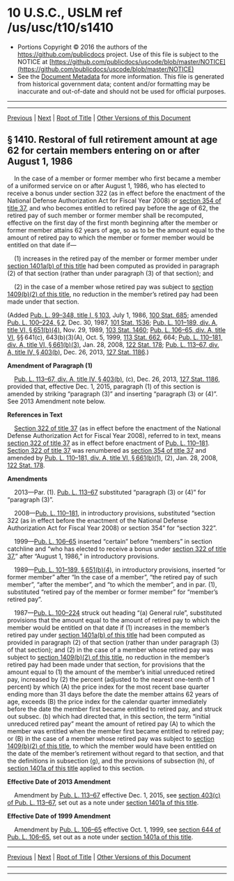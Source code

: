 ---
---

# 10 U.S.C., USLM ref /us/usc/t10/s1410

* Portions Copyright © 2016 the authors of the https://github.com/publicdocs project.
  Use of this file is subject to the NOTICE at [https://github.com/publicdocs/uscode/blob/master/NOTICE](https://github.com/publicdocs/uscode/blob/master/NOTICE)
* See the [Document Metadata](././../../../../../..//README.md) for more information.
  This file is generated from historical government data; content and/or formatting may be inaccurate and out-of-date and should not be used for official purposes.

----------
----------

[Previous](./../../../../../..//us/usc/t10/stA/ptII/ch71/m__us_usc_t10_s1409.md) | [Next](./../../../../../..//us/usc/t10/stA/ptII/ch71/m__us_usc_t10_s1411.md) | [Root of Title](./../../../../../../) | [Other Versions of this Document](https://publicdocs.github.io/go/links?ns=uslm&ref=%2Fus%2Fusc%2Ft10%2Fs1410)

## § 1410. Restoral of full retirement amount at age 62 for certain members entering on or after August 1, 1986

    In the case of a member or former member who first became a member of a uniformed service on or after August 1, 1986, who has elected to receive a bonus under section 322 (as in effect before the enactment of the National Defense Authorization Act for Fiscal Year 2008) or [section 354 of title 37][/us/usc/t37/s354], and who becomes entitled to retired pay before the age of 62, the retired pay of such member or former member shall be recomputed, effective on the first day of the first month beginning after the member or former member attains 62 years of age, so as to be the amount equal to the amount of retired pay to which the member or former member would be entitled on that date if—

    (1) increases in the retired pay of the member or former member under [section 1401a(b) of this title][/us/usc/t10/s1401a/b] had been computed as provided in paragraph (2) of that section (rather than under paragraph (3) of that section); and

    (2) in the case of a member whose retired pay was subject to [section 1409(b)(2) of this title][/us/usc/t10/s1409/b/2], no reduction in the member’s retired pay had been made under that section.

(Added [Pub. L. 99–348, title I, § 103][/us/pl/99/348/s103], July 1, 1986, [100 Stat. 685][/us/stat/100/685]; amended [Pub. L. 100–224, § 2][/us/pl/100/224/s2], Dec. 30, 1987, [101 Stat. 1536][/us/stat/101/1536]; [Pub. L. 101–189, div. A, title VI, § 651(b)(4)][/us/pl/101/189/s651/b/4], Nov. 29, 1989, [103 Stat. 1460][/us/stat/103/1460]; [Pub. L. 106–65, div. A, title VI][/us/pl/106/65], §§ 641(c), 643(b)(3)(A), Oct. 5, 1999, [113 Stat. 662][/us/stat/113/662], 664; [Pub. L. 110–181, div. A, title VI, § 661(b)(3)][/us/pl/110/181/s661/b/3], Jan. 28, 2008, [122 Stat. 178][/us/stat/122/178]; [Pub. L. 113–67, div. A, title IV, § 403(b)][/us/pl/113/67/s403/b], Dec. 26, 2013, [127 Stat. 1186][/us/stat/127/1186].)

 __Amendment of Paragraph (1)__ 

    [Pub. L. 113–67, div. A, title IV, § 403(b)][/us/pl/113/67/s403/b], (c), Dec. 26, 2013, [127 Stat. 1186][/us/stat/127/1186], provided that, effective Dec. 1, 2015, paragraph (1) of this section is amended by striking “paragraph (3)” and inserting “paragraph (3) or (4)”. See 2013 Amendment note below.

 __References in Text__ 

    [Section 322 of title 37][/us/usc/t37/s322] (as in effect before the enactment of the National Defense Authorization Act for Fiscal Year 2008), referred to in text, means [section 322 of title 37][/us/usc/t37/s322] as in effect before enactment of [Pub. L. 110–181][/us/pl/110/181]. [Section 322 of title 37][/us/usc/t37/s322] was renumbered as [section 354 of title 37][/us/usc/t37/s354] and amended by [Pub. L. 110–181, div. A, title VI, § 661(b)(1)][/us/pl/110/181/s661/b/1], (2), Jan. 28, 2008, [122 Stat. 178][/us/stat/122/178].

 __Amendments__ 

    2013—Par. (1). [Pub. L. 113–67][/us/pl/113/67] substituted “paragraph (3) or (4)” for “paragraph (3)”.

    2008—[Pub. L. 110–181][/us/pl/110/181], in introductory provisions, substituted “section 322 (as in effect before the enactment of the National Defense Authorization Act for Fiscal Year 2008) or section 354” for “section 322”.

    1999—[Pub. L. 106–65][/us/pl/106/65] inserted “certain” before “members” in section catchline and “who has elected to receive a bonus under [section 322 of title 37][/us/usc/t37/s322],” after “August 1, 1986,” in introductory provisions.

    1989—[Pub. L. 101–189, § 651(b)(4)][/us/pl/101/189/s651/b/4], in introductory provisions, inserted “or former member” after “In the case of a member”, “the retired pay of such member”, “after the member”, and “to which the member”, and in par. (1), substituted “retired pay of the member or former member” for “member’s retired pay”.

    1987—[Pub. L. 100–224][/us/pl/100/224] struck out heading “(a) General rule”, substituted provisions that the amount equal to the amount of retired pay to which the member would be entitled on that date if (1) increases in the member’s retired pay under [section 1401a(b) of this title][/us/usc/t10/s1401a/b] had been computed as provided in paragraph (2) of that section (rather than under paragraph (3) of that section); and (2) in the case of a member whose retired pay was subject to [section 1409(b)(2) of this title][/us/usc/t10/s1409/b/2], no reduction in the member’s retired pay had been made under that section, for provisions that the amount equal to (1) the amount of the member’s initial unreduced retired pay, increased by (2) the percent (adjusted to the nearest one-tenth of 1 percent) by which (A) the price index for the most recent base quarter ending more than 31 days before the date the member attains 62 years of age, exceeds (B) the price index for the calendar quarter immediately before the date the member first became entitled to retired pay, and struck out subsec. (b) which had directed that, in this section, the term “initial unreduced retired pay” meant the amount of retired pay (A) to which the member was entitled when the member first became entitled to retired pay; or (B) in the case of a member whose retired pay was subject to [section 1409(b)(2) of this title][/us/usc/t10/s1409/b/2], to which the member would have been entitled on the date of the member’s retirement without regard to that section, and that the definitions in subsection (g), and the provisions of subsection (h), of [section 1401a of this title][/us/usc/t10/s1401a] applied to this section.

 __Effective Date of 2013 Amendment__ 

    Amendment by [Pub. L. 113–67][/us/pl/113/67] effective Dec. 1, 2015, see [section 403(c) of Pub. L. 113–67][/us/pl/113/67/s403/c], set out as a note under [section 1401a of this title][/us/usc/t10/s1401a].

 __Effective Date of 1999 Amendment__ 

    Amendment by [Pub. L. 106–65][/us/pl/106/65] effective Oct. 1, 1999, see [section 644 of Pub. L. 106–65][/us/pl/106/65/s644], set out as a note under [section 1401a of this title][/us/usc/t10/s1401a].

----------

[Previous](./../../../../../..//us/usc/t10/stA/ptII/ch71/m__us_usc_t10_s1409.md) | [Next](./../../../../../..//us/usc/t10/stA/ptII/ch71/m__us_usc_t10_s1411.md) | [Root of Title](./../../../../../../) | [Other Versions of this Document](https://publicdocs.github.io/go/links?ns=uslm&ref=%2Fus%2Fusc%2Ft10%2Fs1410)

----------
----------

[/us/usc/t37/s354]: https://publicdocs.github.io/go/links?ns=uslm&ref=%2Fus%2Fusc%2Ft37%2Fs354
[/us/usc/t10/s1401a/b]: https://publicdocs.github.io/go/links?ns=uslm&ref=%2Fus%2Fusc%2Ft10%2Fs1401a%2Fb
[/us/usc/t10/s1409/b/2]: https://publicdocs.github.io/go/links?ns=uslm&ref=%2Fus%2Fusc%2Ft10%2Fs1409%2Fb%2F2
[/us/pl/99/348/s103]: https://publicdocs.github.io/go/links?ns=uslm&ref=%2Fus%2Fpl%2F99%2F348%2Fs103
[/us/stat/100/685]: https://publicdocs.github.io/go/links?ns=uslm&ref=%2Fus%2Fstat%2F100%2F685
[/us/pl/100/224/s2]: https://publicdocs.github.io/go/links?ns=uslm&ref=%2Fus%2Fpl%2F100%2F224%2Fs2
[/us/stat/101/1536]: https://publicdocs.github.io/go/links?ns=uslm&ref=%2Fus%2Fstat%2F101%2F1536
[/us/pl/101/189/s651/b/4]: https://publicdocs.github.io/go/links?ns=uslm&ref=%2Fus%2Fpl%2F101%2F189%2Fs651%2Fb%2F4
[/us/stat/103/1460]: https://publicdocs.github.io/go/links?ns=uslm&ref=%2Fus%2Fstat%2F103%2F1460
[/us/pl/106/65]: https://publicdocs.github.io/go/links?ns=uslm&ref=%2Fus%2Fpl%2F106%2F65
[/us/stat/113/662]: https://publicdocs.github.io/go/links?ns=uslm&ref=%2Fus%2Fstat%2F113%2F662
[/us/pl/110/181/s661/b/3]: https://publicdocs.github.io/go/links?ns=uslm&ref=%2Fus%2Fpl%2F110%2F181%2Fs661%2Fb%2F3
[/us/stat/122/178]: https://publicdocs.github.io/go/links?ns=uslm&ref=%2Fus%2Fstat%2F122%2F178
[/us/pl/113/67/s403/b]: https://publicdocs.github.io/go/links?ns=uslm&ref=%2Fus%2Fpl%2F113%2F67%2Fs403%2Fb
[/us/stat/127/1186]: https://publicdocs.github.io/go/links?ns=uslm&ref=%2Fus%2Fstat%2F127%2F1186
[/us/pl/113/67/s403/b]: https://publicdocs.github.io/go/links?ns=uslm&ref=%2Fus%2Fpl%2F113%2F67%2Fs403%2Fb
[/us/stat/127/1186]: https://publicdocs.github.io/go/links?ns=uslm&ref=%2Fus%2Fstat%2F127%2F1186
[/us/usc/t37/s322]: https://publicdocs.github.io/go/links?ns=uslm&ref=%2Fus%2Fusc%2Ft37%2Fs322
[/us/usc/t37/s322]: https://publicdocs.github.io/go/links?ns=uslm&ref=%2Fus%2Fusc%2Ft37%2Fs322
[/us/pl/110/181]: https://publicdocs.github.io/go/links?ns=uslm&ref=%2Fus%2Fpl%2F110%2F181
[/us/usc/t37/s322]: https://publicdocs.github.io/go/links?ns=uslm&ref=%2Fus%2Fusc%2Ft37%2Fs322
[/us/usc/t37/s354]: https://publicdocs.github.io/go/links?ns=uslm&ref=%2Fus%2Fusc%2Ft37%2Fs354
[/us/pl/110/181/s661/b/1]: https://publicdocs.github.io/go/links?ns=uslm&ref=%2Fus%2Fpl%2F110%2F181%2Fs661%2Fb%2F1
[/us/stat/122/178]: https://publicdocs.github.io/go/links?ns=uslm&ref=%2Fus%2Fstat%2F122%2F178
[/us/pl/113/67]: https://publicdocs.github.io/go/links?ns=uslm&ref=%2Fus%2Fpl%2F113%2F67
[/us/pl/110/181]: https://publicdocs.github.io/go/links?ns=uslm&ref=%2Fus%2Fpl%2F110%2F181
[/us/pl/106/65]: https://publicdocs.github.io/go/links?ns=uslm&ref=%2Fus%2Fpl%2F106%2F65
[/us/usc/t37/s322]: https://publicdocs.github.io/go/links?ns=uslm&ref=%2Fus%2Fusc%2Ft37%2Fs322
[/us/pl/101/189/s651/b/4]: https://publicdocs.github.io/go/links?ns=uslm&ref=%2Fus%2Fpl%2F101%2F189%2Fs651%2Fb%2F4
[/us/pl/100/224]: https://publicdocs.github.io/go/links?ns=uslm&ref=%2Fus%2Fpl%2F100%2F224
[/us/usc/t10/s1401a/b]: https://publicdocs.github.io/go/links?ns=uslm&ref=%2Fus%2Fusc%2Ft10%2Fs1401a%2Fb
[/us/usc/t10/s1409/b/2]: https://publicdocs.github.io/go/links?ns=uslm&ref=%2Fus%2Fusc%2Ft10%2Fs1409%2Fb%2F2
[/us/usc/t10/s1409/b/2]: https://publicdocs.github.io/go/links?ns=uslm&ref=%2Fus%2Fusc%2Ft10%2Fs1409%2Fb%2F2
[/us/usc/t10/s1401a]: https://publicdocs.github.io/go/links?ns=uslm&ref=%2Fus%2Fusc%2Ft10%2Fs1401a
[/us/pl/113/67]: https://publicdocs.github.io/go/links?ns=uslm&ref=%2Fus%2Fpl%2F113%2F67
[/us/pl/113/67/s403/c]: https://publicdocs.github.io/go/links?ns=uslm&ref=%2Fus%2Fpl%2F113%2F67%2Fs403%2Fc
[/us/usc/t10/s1401a]: https://publicdocs.github.io/go/links?ns=uslm&ref=%2Fus%2Fusc%2Ft10%2Fs1401a
[/us/pl/106/65]: https://publicdocs.github.io/go/links?ns=uslm&ref=%2Fus%2Fpl%2F106%2F65
[/us/pl/106/65/s644]: https://publicdocs.github.io/go/links?ns=uslm&ref=%2Fus%2Fpl%2F106%2F65%2Fs644
[/us/usc/t10/s1401a]: https://publicdocs.github.io/go/links?ns=uslm&ref=%2Fus%2Fusc%2Ft10%2Fs1401a


